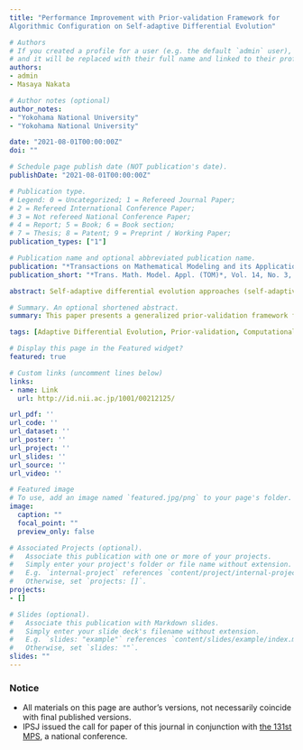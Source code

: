 ```yaml
---
title: "Performance Improvement with Prior-validation Framework for
Algorithmic Configuration on Self-adaptive Differential Evolution"

# Authors
# If you created a profile for a user (e.g. the default `admin` user), write the username (folder name) here 
# and it will be replaced with their full name and linked to their profile.
authors:
- admin
- Masaya Nakata

# Author notes (optional)
author_notes:
- "Yokohama National University"
- "Yokohama National University"

date: "2021-08-01T00:00:00Z"
doi: ""

# Schedule page publish date (NOT publication's date).
publishDate: "2021-08-01T00:00:00Z"

# Publication type.
# Legend: 0 = Uncategorized; 1 = Refereed Journal Paper;
# 2 = Refereed International Conference Paper;
# 3 = Not refereed National Conference Paper;
# 4 = Report; 5 = Book; 6 = Book section;
# 7 = Thesis; 8 = Patent; 9 = Preprint / Working Paper; 
publication_types: ["1"]

# Publication name and optional abbreviated publication name.
publication: "*Transactions on Mathematical Modeling and its Applications*, Vol. 14, No. 3, pp. 51--67 (in Japanese)"
publication_short: "*Trans. Math. Model. Appl. (TOM)*, Vol. 14, No. 3, pp. 51--67 (in Japanese)"

abstract: Self-adaptive differential evolution approaches (self-adaptive DEs) often suffer to boost their performances under a limited number of fitness evaluations, since they heavily rely on the trial-and-error process required to adapt algorithmic configurations. In order to enhance the performance in early generations, this paper presents a generalized prior-validation framework for algorithmic configurations, which can be applicable to major variants of self-adaptive DEs that adapt the scaling factor, the crossover rate, and/or the mutation/crossover strategies for each individual. Experimental results on benchmark problems show that the proposed method successfully boosts the performances of jDE, SaDE, and JADE. Thus, the proposed method reveals a possibility of self-adaptive DEs toward computationally-expensive optimization problems where self-adaptive DEs have had a difficulty.

# Summary. An optional shortened abstract.
summary: This paper presents a generalized prior-validation framework for algorithmic configurations, which can be applicable to major variants of self-adaptive DEs that adapt the scaling factor, the crossover rate, and/or the mutation/crossover strategies for each individual.

tags: [Adaptive Differential Evolution, Prior-validation, Computationally Expensive Optimization]

# Display this page in the Featured widget?
featured: true

# Custom links (uncomment lines below)
links:
- name: Link
  url: http://id.nii.ac.jp/1001/00212125/

url_pdf: ''
url_code: ''
url_dataset: ''
url_poster: ''
url_project: ''
url_slides: ''
url_source: ''
url_video: ''

# Featured image
# To use, add an image named `featured.jpg/png` to your page's folder. 
image:
  caption: ""
  focal_point: ""
  preview_only: false

# Associated Projects (optional).
#   Associate this publication with one or more of your projects.
#   Simply enter your project's folder or file name without extension.
#   E.g. `internal-project` references `content/project/internal-project/index.md`.
#   Otherwise, set `projects: []`.
projects:
- []

# Slides (optional).
#   Associate this publication with Markdown slides.
#   Simply enter your slide deck's filename without extension.
#   E.g. `slides: "example"` references `content/slides/example/index.md`.
#   Otherwise, set `slides: ""`.
slides: ""
---
```


### Notice

- All materials on this page are author’s versions, not necessarily coincide with final published versions.
- IPSJ issued the call for paper of this journal in conjunction with [the 131st MPS](../nc-2020mps/), a national conference.